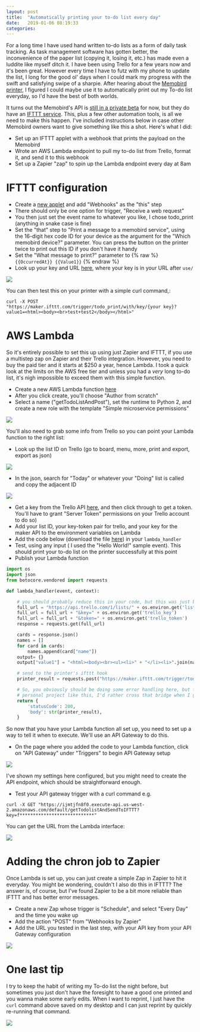 ```yaml
---
layout: post
title:  "Automatically printing your to-do list every day"
date:   2019-01-06 08:19:33
categories:
---
```


For a long time I have used hand written to-do lists as a form of daily task tracking. As task management software has gotten better, the inconvenience of the paper list (copying it, losing it, etc.) has made even a luddite like myself ditch it.  I have been using Trello for a few years now and it's been great. However every time I have to futz with my phone to update the list, I long for the good ol' days when I could mark my progress with the swift and satisfying swipe of a sharpie. After hearing about the [Memobird printer](https://amzn.to/2RxkUt5), I figured I could maybe use it to automatically print out my To-do list everyday, so I'd have the best of both worlds.

It turns out the Memobird's API is [still in a private beta](/images/memobirdapi.png) for now, but they do have an [IFTTT service](https://ifttt.com/memobird). This, plus a few other automation tools, is all we need to make this happen. I've included instructions below in case other Memobird owners want to give something like this a shot. Here's what I did:

* Set up an IFTTT applet with a webhook that prints the payload on the Memobird
* Wrote an AWS Lambda endpoint to pull my to-do  list from Trello, format it, and send it to this webhook
* Set up a Zapier "zap" to spin up the Lambda endpoint every day at  8am

# IFTTT configuration

* Create a [new applet](https://ifttt.com/create) and add "Webhooks" as the "this" step
* There should only be one option for trigger, "Receive a web request"
* You then just set the event name to whatever you like, I chose todo_print (anything in snake case is fine)
* Set the "that" step to "Print a message to a memobird service", using the 16-digit hex code ID for your device as the argument for the "Which memobird device?" parameter. You can press the button on the printer twice to print out this ID if you don't have it handy
* Set the "What message to print?" parameter to {% raw %} `{{OccurredAt}} {{Value1}}` {% endraw %}
* Look up your key and URL [here](https://ifttt.com/services/maker_webhooks/settings), where your key is in your URL after `use/`

![](/images/iftttconfig.png)

You can then test this on your printer with a simple curl command,:

```
curl -X POST "https://maker.ifttt.com/trigger/todo_print/with/key/{your key}?value1=<html><body><br>test+test2</body></html>"
```

# AWS Lambda

So it's entirely possible to set this up using just Zapier and IFTTT, if you use a multistep zap on Zapier and their Trello integration. However, you need to buy the paid tier and it starts at $250 a year, hence Lambda. I took a quick look at the limits on the AWS free tier and unless you had a *very* long to-do list, it's nigh impossible to exceed them with this simple function.

* Create a new AWS Lambda function [here](https://us-west-2.console.aws.amazon.com/lambda/home)
* After you click create, you'll choose "Author from scratch"
* Select a name ("getTodoListAndPost"), set the runtime to Python 2, and create a new role with the template "Simple microservice permissions"

![](/images/lambdasetup.png)

You'll also need to grab some info from Trello so you can point your Lambda function to the right list:
* Look up the list ID on Trello (go to board, menu, more, print and export, export as json)

![](/images/trellojson.png)
* In the json, search for "Today" or whatever your "Doing" list is called and copy the adjacent ID

![](/images/trellojsonid.png)
* Get a key from the Trello API [here](https://trello.com/app-key), and then click through to get a token. You'll have to grant "Server Token" permissions on your Trello account to do so)
* Add your list ID, your key-token pair for trello, and your key for the maker API to the environment variables on Lambda
* Add the code below (download the file [here](/code/lambda_handler.py)) in your `lambda_handler`
* Test, using any input ( I used the "Hello World!" sample event). This should print your to-do list on the printer successfully at this point
* Publish your Lambda function

```python
import os
import json
from botocore.vendored import requests

def lambda_handler(event, context):

    # you should probably reduce this in your code, but this was just broken down for readability
    full_url = "https://api.trello.com/1/lists/" + os.environ.get('list_id') + "/cards?fields=id,name"
    full_url = full_url + "&key=" + os.environ.get('trello_key')
    full_url = full_url + "&token=" + os.environ.get('trello_token')
    response = requests.get(full_url)

    cards = response.json()
    names = []
    for card in cards:
        names.append(card["name"])
    output= {}
    output["value1"] = "<html><body><br><ul><li>" + "</li><li>".join(names) + "</li></ul></body></html>"

    # send to the printer's ifttt hook
    printer_result = requests.post("https://maker.ifttt.com/trigger/todo_ready/with/key/" + os.environ.get('maker_key'), data = output)

    # So, you obviously should be doing some error handling here, but for a small
    # personal project like this, I'd rather cross that bridge when I get to it
    return {
        'statusCode': 200,
        'body': str(printer_result),
    }

```


So now that you have your Lambda function all set up, you need to set up a way to tell it when to execute. We'll use an API Gateway to do this.
* On the page where you added the code to your Lambda function, click on "API Gateway" under "Triggers" to begin API Gateway setup

![](/images/gatewaytrigger.png)

I've shown my settings here configured, but you might need to create the API endpoint, which should be straightforward enough.

* Test your API gateway trigger with a curl command e.g.

```
curl -X GET "https://ijmtjfn8f0.execute-api.us-west-2.amazonaws.com/default/getTodolistAndSendToIFTTT?key=f****************************"
```
You can get the URL from the Lambda interface:

![](/images/apigatewaysetup.png)

# Adding the chron job to Zapier

Once Lambda is set up, you can just create a simple Zap in Zapier to hit it everyday. You might be wondering, couldn't I also do this in IFTTT? The answer is, of course, but I've found Zapier to be a bit more reliable than IFTTT and has better error messages.

* Create a new Zap whose trigger is "Schedule", and select "Every Day" and the time you wake up
* Add the action "POST" from "Webhooks by Zapier"
* Add the URL you tested in the last step, with your API key from your API Gateway configuration

![](/images/zapiersetup.png)

# One last tip

I try to keep the habit of writing my To-do list the night before, but sometimes you just don't have the foresight to have a good one printed and you wanna make some early edits. When I want to reprint, I just have the `curl` command above saved on my desktop and I can just reprint by quickly re-running that command.   

![](/images/edit1.gif)
